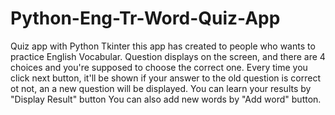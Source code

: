 # Python-Eng-Tr-Word-Quiz-App
Quiz app with Python Tkinter 
this app has created to people who wants to practice English Vocabular. 
Question displays on the screen, and there are 4 choices and you're supposed to choose the correct one. 
Every time you click next button, it'll be shown if your answer to the old question is correct ot not, an a new question will be displayed. 
You can learn your results by "Display Result" button 
You can also add new words by "Add word" button.
